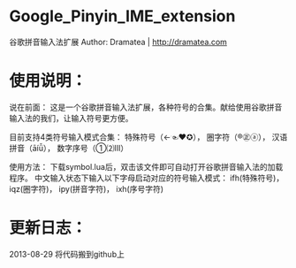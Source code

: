 Google_Pinyin_IME_extension
=================================================
谷歌拼音输入法扩展
Author: Dramatea | http://dramatea.com

使用说明：
=================================================
说在前面：
	这是一个谷歌拼音输入法扩展，各种符号的合集。献给使用谷歌拼音输入法的我们，让输入符号更方便。

目前支持4类符号输入模式合集：
	特殊符号（←☜❤✪）， 圈字符（®㊣ⓐ）， 汉语拼音（āíǚ）， 数字序号（①⑵Ⅲ）

使用方法：
	下载symbol.lua后，双击该文件即可自动打开谷歌拼音输入法的加载程序。
	中文输入状态下输入以下字母启动对应的符号输入模式：
	ifh(特殊符号)， iqz(圈字符)， ipy(拼音字符)， ixh(序号字符)



更新日志：
=================================================

2013-08-29
	将代码搬到github上
